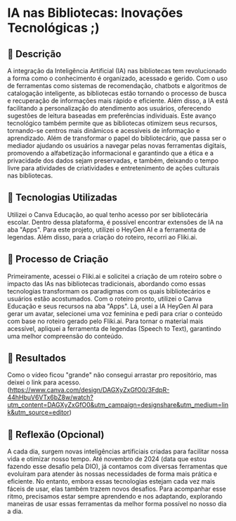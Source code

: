# IA nas Bibliotecas: Inovações Tecnológicas ;)

## 📒 Descrição
A integração da Inteligência Artificial (IA) nas bibliotecas tem revolucionado a forma como o conhecimento é organizado, acessado e gerido. Com o uso de ferramentas como sistemas de recomendação, chatbots e algoritmos de catalogação inteligente, as bibliotecas estão tornando o processo de busca e recuperação de informações mais rápido e eficiente. Além disso, a IA está facilitando a personalização do atendimento aos usuários, oferecendo sugestões de leitura baseadas em preferências individuais. Este avanço tecnológico também permite que as bibliotecas otimizem seus recursos, tornando-se centros mais dinâmicos e acessíveis de informação e aprendizado. Além de transformar o papel do bibliotecário, que passa ser o mediador 
ajudando os usuários a navegar pelas novas ferramentas digitais, promovendo a alfabetização informacional e garantindo que a ética e a privacidade dos dados sejam preservadas, e também, deixando o tempo livre para atividades de criatividades e entretenimento de ações culturais nas bibliotecas. 

## 🤖 Tecnologias Utilizadas
Utilizei o Canva Educação, ao qual tenho acesso por ser bibliotecária escolar. Dentro dessa plataforma, é possível encontrar extensões de IA na aba "Apps". Para este projeto, utilizei o HeyGen AI e a ferramenta de legendas. Além disso, para a criação do roteiro, recorri ao Fliki.ai.

## 🧐 Processo de Criação
Primeiramente, acessei o Fliki.ai e solicitei a criação de um roteiro sobre o impacto das IAs nas bibliotecas tradicionais, abordando como essas tecnologias transformam os paradigmas com os quais bibliotecários e usuários estão acostumados. Com o roteiro pronto, utilizei o Canva Educação e seus recursos na aba "Apps". Lá, usei a IA HeyGen AI para gerar um avatar, selecionei uma voz feminina e pedi para criar o conteúdo com base no roteiro gerado pelo Fliki.ai. Para tornar o material mais acessível, apliquei a ferramenta de legendas (Speech to Text), garantindo uma melhor compreensão do conteúdo.

## 🚀 Resultados
Como o vídeo ficou "grande" não consegui arrastar pro repositório, mas deixei o link para acesso.
(https://www.canva.com/design/DAGXyZxGfO0/3FdpR-44hHbuV6VTx6bZ8w/watch?utm_content=DAGXyZxGfO0&utm_campaign=designshare&utm_medium=link&utm_source=editor)

## 💭 Reflexão (Opcional)
A cada dia, surgem novas inteligências artificiais criadas para facilitar nossa vida e otimizar nosso tempo. Até novembro de 2024 (data que estou fazendo esse desafio pela DIO), já contamos com diversas ferramentas que evoluíram para atender às nossas necessidades de forma mais prática e eficiente. No entanto, embora essas tecnologias estejam cada vez mais fáceis de usar, elas também trazem novos desafios. Para acompanhar esse ritmo, precisamos estar sempre aprendendo e nos adaptando, explorando maneiras de usar essas ferramentas da melhor forma possível no nosso dia a dia.








